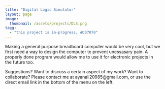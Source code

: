 ```yaml
---
title: "Digital Logic Simulator"
layout: page
image:
  thumbnail: /assets/projects/DLS.png
tagg:
  - "this project is in-progress, #D37070"
---
```

Making a general purpose breadboard computer would be very cool, but we first need a way to design the computer to prevent unessasary pain. A properly done program would allow me to use it for electronic projects in the future too.

<div class="content-container" data-bg-image="/assets/images/chevron2.png">
    Suggestions? Want to discuss a certain aspect of my work? Want to collaborate? Please contact me at ayanali20985@gmail.com, or use the direct email link in the bottom of the menu on the left.
</div>